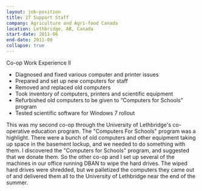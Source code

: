 ```yaml
---
layout: job-position
title: IT Support Staff
company: Agriculture and Agri-food Canada
location: Lethbridge, AB, Canada
start-date: 2011-06
end-date: 2011-09
collapse: true
---
```

Co-op Work Experience II
<section class="job-tasks">
<ul>
<li>Diagnosed and fixed various computer and printer issues</li>
<li>Prepared and set up new computers for staff</li>
<li>Removed and replaced old computers</li>
<li>Took inventory of computers, printers and scientific equipment</li>
<li>Refurbished old computers to be given to “Computers for Schools” program</li>
<li>Tested scientific software for Windows 7 rollout</li>
</ul>
</section>

<section class="job-description">
This was my second co-op through the University of Lethbridge's co-operative education program.
The "Computers For Schools" program was a highlight.
There were a bunch of old computers and other equipment taking up space in the basement lockup, and we needed to do something with them.
I discovered the "Computers for Schools" program, and suggested that we donate them.
So the other co-op and I set up several of the machines in our office running DBAN to wipe the hard drives.
The wiped hard drives were shredded, but we palletized the computers they came out of and delivered them all to the University of Lethbridge near the end of the summer.
</section>